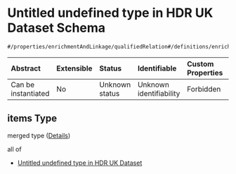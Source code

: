 # Untitled undefined type in HDR UK Dataset Schema

```txt
#/properties/enrichmentAndLinkage/qualifiedRelation#/definitions/enrichmentAndLinkage/properties/qualifiedRelation/anyOf/1/items
```



| Abstract            | Extensible | Status         | Identifiable            | Custom Properties | Additional Properties | Access Restrictions | Defined In                                                                                        |
| :------------------ | :--------- | :------------- | :---------------------- | :---------------- | :-------------------- | :------------------ | :------------------------------------------------------------------------------------------------ |
| Can be instantiated | No         | Unknown status | Unknown identifiability | Forbidden         | Allowed               | none                | [dataset.schema.json*](../../../schema/dataset/latest/dataset.schema.json "open original schema") |

## items Type

merged type ([Details](dataset-definitions-enrichmentandlinkage-properties-linked-datasets-anyof-1-items.md))

all of

*   [Untitled undefined type in HDR UK Dataset](dataset-definitions-enrichmentandlinkage-properties-linked-datasets-anyof-1-items-allof-0.md "check type definition")
